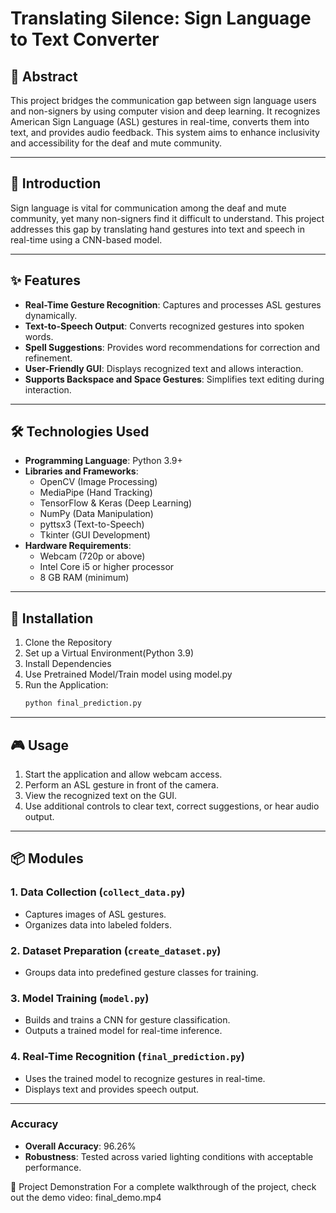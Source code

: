 # Translating Silence: Sign Language to Text Converter


## 📜 Abstract
This project bridges the communication gap between sign language users and non-signers by using computer vision and deep learning. It recognizes American Sign Language (ASL) gestures in real-time, converts them into text, and provides audio feedback. This system aims to enhance inclusivity and accessibility for the deaf and mute community.

---

## 🧐 Introduction
Sign language is vital for communication among the deaf and mute community, yet many non-signers find it difficult to understand. This project addresses this gap by translating hand gestures into text and speech in real-time using a CNN-based model.

---

## ✨ Features
- **Real-Time Gesture Recognition**: Captures and processes ASL gestures dynamically.
- **Text-to-Speech Output**: Converts recognized gestures into spoken words.
- **Spell Suggestions**: Provides word recommendations for correction and refinement.
- **User-Friendly GUI**: Displays recognized text and allows interaction.
- **Supports Backspace and Space Gestures**: Simplifies text editing during interaction.

---

## 🛠️ Technologies Used
- **Programming Language**: Python 3.9+
- **Libraries and Frameworks**:
  - OpenCV (Image Processing)
  - MediaPipe (Hand Tracking)
  - TensorFlow & Keras (Deep Learning)
  - NumPy (Data Manipulation)
  - pyttsx3 (Text-to-Speech)
  - Tkinter (GUI Development)
- **Hardware Requirements**:
  - Webcam (720p or above)
  - Intel Core i5 or higher processor
  - 8 GB RAM (minimum)

---

## 🚀 Installation

1. Clone the Repository
2. Set up a Virtual Environment(Python 3.9)
3. Install Dependencies
4. Use Pretrained Model/Train model using model.py
5. Run the Application:
   ```bash
   python final_prediction.py
   ```

---

## 🎮 Usage
1. Start the application and allow webcam access.
2. Perform an ASL gesture in front of the camera.
3. View the recognized text on the GUI.
4. Use additional controls to clear text, correct suggestions, or hear audio output.

---

## 📦 Modules

### 1. Data Collection (`collect_data.py`)
- Captures images of ASL gestures.
- Organizes data into labeled folders.

### 2. Dataset Preparation (`create_dataset.py`)
- Groups data into predefined gesture classes for training.

### 3. Model Training (`model.py`)
- Builds and trains a CNN for gesture classification.
- Outputs a trained model for real-time inference.

### 4. Real-Time Recognition (`final_prediction.py`)
- Uses the trained model to recognize gestures in real-time.
- Displays text and provides speech output.

---

### Accuracy
- **Overall Accuracy**: 96.26%
- **Robustness**: Tested across varied lighting conditions with acceptable performance.


🎥 Project Demonstration
For a complete walkthrough of the project, check out the demo video: final_demo.mp4
